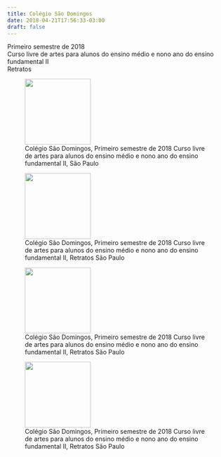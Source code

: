 ```yaml
---
title: Colégio São Domingos
date: 2018-04-21T17:56:33-03:00
draft: false
---
```


Primeiro semestre de 2018  
Curso livre de artes para alunos do ensino médio e nono ano do ensino fundamental II  
Retratos

<div id='gallery-15' class='gallery galleryid-154416237 gallery-columns-3 gallery-size-thumbnail'>
  <figure class='gallery-item'> 
  
  <div class='gallery-icon landscape'>
    <a href='https://i1.wp.com/sobredesenho.limpens.com/wp-content/uploads/2018/04/IMG_20180322_145818.jpg'><img width="150" height="150" src="https://i1.wp.com/sobredesenho.limpens.com/wp-content/uploads/2018/04/IMG_20180322_145818.jpg?resize=150%2C150&#038;ssl=1" class="attachment-thumbnail size-thumbnail" alt="" loading="lazy" aria-describedby="gallery-15-154416318" srcset="https://i1.wp.com/sobredesenho.limpens.com/wp-content/uploads/2018/04/IMG_20180322_145818.jpg?resize=150%2C150&ssl=1 150w, https://i1.wp.com/sobredesenho.limpens.com/wp-content/uploads/2018/04/IMG_20180322_145818.jpg?zoom=2&resize=150%2C150&ssl=1 300w, https://i1.wp.com/sobredesenho.limpens.com/wp-content/uploads/2018/04/IMG_20180322_145818.jpg?zoom=3&resize=150%2C150&ssl=1 450w" sizes="(max-width: 150px) 85vw, 150px" data-recalc-dims="1" /></a>
  </div><figcaption class='wp-caption-text gallery-caption' id='gallery-15-154416318'> Colégio São Domingos, Primeiro semestre de 2018 Curso livre de artes para alunos do ensino médio e nono ano do ensino fundamental II, São Paulo </figcaption></figure><figure class='gallery-item'> 
  
  <div class='gallery-icon landscape'>
    <a href='https://i2.wp.com/sobredesenho.limpens.com/wp-content/uploads/2018/04/IMG_20180329_155537.jpg'><img width="150" height="150" src="https://i2.wp.com/sobredesenho.limpens.com/wp-content/uploads/2018/04/IMG_20180329_155537.jpg?resize=150%2C150&#038;ssl=1" class="attachment-thumbnail size-thumbnail" alt="" loading="lazy" aria-describedby="gallery-15-154416321" srcset="https://i2.wp.com/sobredesenho.limpens.com/wp-content/uploads/2018/04/IMG_20180329_155537.jpg?resize=150%2C150&ssl=1 150w, https://i2.wp.com/sobredesenho.limpens.com/wp-content/uploads/2018/04/IMG_20180329_155537.jpg?zoom=2&resize=150%2C150&ssl=1 300w, https://i2.wp.com/sobredesenho.limpens.com/wp-content/uploads/2018/04/IMG_20180329_155537.jpg?zoom=3&resize=150%2C150&ssl=1 450w" sizes="(max-width: 150px) 85vw, 150px" data-recalc-dims="1" /></a>
  </div><figcaption class='wp-caption-text gallery-caption' id='gallery-15-154416321'> Colégio São Domingos, Primeiro semestre de 2018 Curso livre de artes para alunos do ensino médio e nono ano do ensino fundamental II, Retratos São Paulo </figcaption></figure><figure class='gallery-item'> 
  
  <div class='gallery-icon landscape'>
    <a href='https://i2.wp.com/sobredesenho.limpens.com/wp-content/uploads/2018/04/IMG_20180329_155819.jpg'><img width="150" height="150" src="https://i2.wp.com/sobredesenho.limpens.com/wp-content/uploads/2018/04/IMG_20180329_155819.jpg?resize=150%2C150&#038;ssl=1" class="attachment-thumbnail size-thumbnail" alt="" loading="lazy" aria-describedby="gallery-15-154416328" srcset="https://i2.wp.com/sobredesenho.limpens.com/wp-content/uploads/2018/04/IMG_20180329_155819.jpg?resize=150%2C150&ssl=1 150w, https://i2.wp.com/sobredesenho.limpens.com/wp-content/uploads/2018/04/IMG_20180329_155819.jpg?zoom=2&resize=150%2C150&ssl=1 300w, https://i2.wp.com/sobredesenho.limpens.com/wp-content/uploads/2018/04/IMG_20180329_155819.jpg?zoom=3&resize=150%2C150&ssl=1 450w" sizes="(max-width: 150px) 85vw, 150px" data-recalc-dims="1" /></a>
  </div><figcaption class='wp-caption-text gallery-caption' id='gallery-15-154416328'> Colégio São Domingos, Primeiro semestre de 2018 Curso livre de artes para alunos do ensino médio e nono ano do ensino fundamental II, Retratos São Paulo </figcaption></figure><figure class='gallery-item'> 
  
  <div class='gallery-icon portrait'>
    <a href='https://i0.wp.com/sobredesenho.limpens.com/wp-content/uploads/2018/04/IMG_20180329_155752.jpg'><img width="150" height="150" src="https://i0.wp.com/sobredesenho.limpens.com/wp-content/uploads/2018/04/IMG_20180329_155752.jpg?resize=150%2C150&#038;ssl=1" class="attachment-thumbnail size-thumbnail" alt="" loading="lazy" aria-describedby="gallery-15-154416327" srcset="https://i0.wp.com/sobredesenho.limpens.com/wp-content/uploads/2018/04/IMG_20180329_155752.jpg?resize=150%2C150&ssl=1 150w, https://i0.wp.com/sobredesenho.limpens.com/wp-content/uploads/2018/04/IMG_20180329_155752.jpg?zoom=2&resize=150%2C150&ssl=1 300w, https://i0.wp.com/sobredesenho.limpens.com/wp-content/uploads/2018/04/IMG_20180329_155752.jpg?zoom=3&resize=150%2C150&ssl=1 450w" sizes="(max-width: 150px) 85vw, 150px" data-recalc-dims="1" /></a>
  </div><figcaption class='wp-caption-text gallery-caption' id='gallery-15-154416327'> Colégio São Domingos, Primeiro semestre de 2018 Curso livre de artes para alunos do ensino médio e nono ano do ensino fundamental II, Retratos São Paulo </figcaption></figure>
</div>
